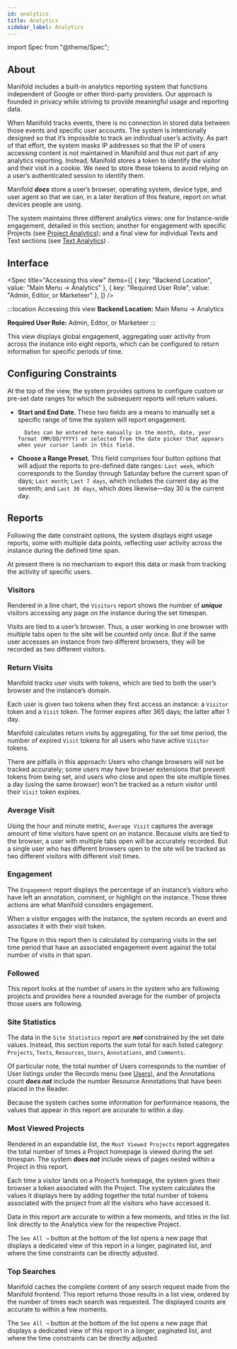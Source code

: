 ```yaml
---
id: analytics
title: Analytics
sidebar_label: Analytics
---
```


import Spec from "@theme/Spec";

## About

Manifold includes a built-in analytics reporting system that functions independent of Google or other third-party providers. Our approach is founded in privacy while striving to provide meaningful usage and reporting data.

When Manifold tracks events, there is no connection in stored data between those events and specific user accounts. The system is intentionally designed so that it’s impossible to track an individual user’s activity. As part of that effort, the system masks IP addresses so that the IP of users accessing content is not maintained in Manifold and thus not part of any analytics reporting. Instead, Manifold stores a token to identify the visitor and their visit in a cookie. We need to store these tokens to avoid relying on a user’s authenticated session to identify them.

Manifold **_does_** store a user’s browser, operating system, device type, and user agent so that we can, in a later iteration of this feature, report on what devices people are using.

The system maintains three different analytics views: one for Instance-wide engagement, detailed in this section; another for engagement with specific Projects (see [Project Analytics](../backend/projects.md#analytics)); and a final view for individual Texts and Text sections (see [Text Analytics](../backend/text.md#analytics)) .

## Interface

<Spec
    title="Accessing this view"
    items={[
        { key: "Backend Location", value: "Main Menu → Analytics" },
        { key: "Required User Role", value: "Admin, Editor, or Marketeer" },
    ]}
/>

:::location Accessing this view
**Backend Location:** Main Menu → Analytics

**Required User Role:** Admin, Editor, or Marketeer
:::

This view displays global engagement, aggregating user activity from across the instance into eight reports, which can be configured to return information for specific periods of time.

## Configuring Constraints

At the top of the view, the system provides options to configure custom or pre-set date ranges for which the subsequent reports will return values.

- **Start and End Date**. These two fields are a means to manually set a specific range of time the system will report engagement.

      	Dates can be entered here manually in the month, date, year format (MM/DD/YYYY) or selected from the date picker that appears when your cursor lands in this field.

- **Choose a Range Preset**. This field comprises four button options that will adjust the reports to pre-defined date ranges: `Last week`, which corresponds to the Sunday through Saturday before the current span of days; `Last month`; `Last 7 days`, which includes the current day as the seventh; and `Last 30 days`, which does likewise—day 30 is the current day.

## Reports

Following the date constraint options, the system displays eight usage reports, some with multiple data points, reflecting user activity across the instance during the defined time span.

At present there is no mechanism to export this data or mask from tracking the activity of specific users.

### Visitors

Rendered in a line chart, the `Visitors` report shows the number of **_unique_** visitors accessing any page on the instance during the set timespan.

Visits are tied to a user’s browser. Thus, a user working in one browser with multiple tabs open to the site will be counted only once. But if the same user accesses an instance from two different browsers, they will be recorded as two different visitors.

### Return Visits

Manifold tracks user visits with tokens, which are tied to both the user’s browser and the instance’s domain.

Each user is given two tokens when they first access an instance: a `Visitor` token and a `Visit` token. The former expires after 365 days; the latter after 1 day.

Manifold calculates return visits by aggregating, for the set time period, the number of expired `Visit` tokens for all users who have active `Visitor` tokens.

There are pitfalls in this approach: Users who change browsers will not be tracked accurately; some users may have browser extensions that prevent tokens from being set, and users who close and open the site multiple times a day (using the same browser) won't be tracked as a return visitor until their `Visit` token expires.

### Average Visit

Using the hour and minute metric, `Average Visit` captures the average amount of time visitors have spent on an instance. Because visits are tied to the browser, a user with multiple tabs open will be accurately recorded. But a single user who has different browsers open to the site will be tracked as two different visitors with different visit times.

### Engagement

The `Engagement` report displays the percentage of an instance’s visitors who have left an annotation, comment, or highlight on the instance. Those three actions are what Manifold considers engagement.

When a visitor engages with the instance, the system records an event and associates it with their visit token.

The figure in this report then is calculated by comparing visits in the set time period that have an associated engagement event against the total number of visits in that span.

### Followed

This report looks at the number of users in the system who are following projects and provides here a rounded average for the number of projects those users are following.

### Site Statistics

The data in the `Site Statistics` report are **_not_** constrained by the set date values. Instead, this section reports the sum total for each listed category: `Projects`, `Texts`, `Resources`, `Users`, `Annotations`, and `Comments`.

Of particular note, the total number of Users corresponds to the number of User listings under the Records menu (see [Users](../backend/users.md)), and the Annotations count **_does not_** include the number Resource Annotations that have been placed in the Reader.

Because the system caches some information for performance reasons, the values that appear in this report are accurate to within a day.

### Most Viewed Projects

Rendered in an expandable list, the `Most Viewed Projects` report aggregates the total number of times a Project homepage is viewed during the set timespan. The system **_does not_** include views of pages nested within a Project in this report.

Each time a visitor lands on a Project’s homepage, the system gives their browser a token associated with the Project. The system calculates the values it displays here by adding together the total number of tokens associated with the project from all the visitors who have accessed it.

Data in this report are accurate to within a few moments, and titles in the list link directly to the Analytics view for the respective Project.

The `See All →` button at the bottom of the list opens a new page that displays a dedicated view of this report in a longer, paginated list, and where the time constraints can be directly adjusted.

### Top Searches

Manifold caches the complete content of any search request made from the Manifold frontend. This report returns those results in a list view, ordered by the number of times each search was requested. The displayed counts are accurate to within a few moments.

The `See All →` button at the bottom of the list opens a new page that displays a dedicated view of this report in a longer, paginated list, and where the time constraints can be directly adjusted.
